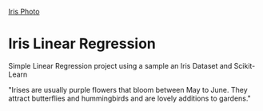 [Iris Photo](static/iris.png)

# Iris Linear Regression

Simple Linear Regression project using a sample an Iris Dataset and Scikit-Learn

"Irises are usually purple flowers that bloom between May to June. They attract butterflies and hummingbirds and are lovely additions to gardens."